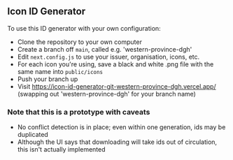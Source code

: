 ## Icon ID Generator

To use this ID generator with your own configuration:

- Clone the repository to your own computer
- Create a branch off `main`, called e.g. 'western-province-dgh'
- Edit `next.config.js` to use your issuer, organisation, icons, etc.
- For each icon you're using, save a black and white .png file with the same name into `public/icons`
- Push your branch up
- Visit https://icon-id-generator-git-western-province-dgh.vercel.app/ (swapping out 'western-province-dgh' for your branch name)

### Note that this is a prototype with caveats

- No conflict detection is in place; even within one generation, ids may be duplicated
- Although the UI says that downloading will take ids out of circulation, this isn't actually implemented
